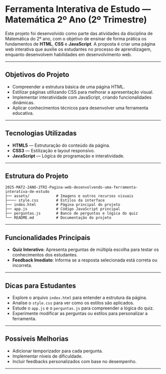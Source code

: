 # Ferramenta Interativa de Estudo — Matemática 2º Ano (2º Trimestre)

Este projeto foi desenvolvido como parte das atividades da disciplina de Matemática do 2º ano, com o objetivo de ensinar de forma prática os fundamentos de **HTML**, **CSS** e **JavaScript**. A proposta é criar uma página web interativa que auxilie os estudantes no processo de aprendizagem, enquanto desenvolvem habilidades em desenvolvimento web.

---

## Objetivos do Projeto

- Compreender a estrutura básica de uma página HTML.
- Estilizar páginas utilizando CSS para melhorar a apresentação visual.
- Implementar interatividade com JavaScript, criando funcionalidades dinâmicas.
- Aplicar conhecimentos técnicos para desenvolver uma ferramenta educativa.

---

## Tecnologias Utilizadas

- **HTML5** — Estruturação do conteúdo da página.
- **CSS3** — Estilização e layout responsivo.
- **JavaScript** — Lógica de programação e interatividade.

---

## Estrutura do Projeto

```
2025-MAT2-2ANO-2TRI-Pagina-web-desenvolvendo-uma-ferramenta-interativa-de-estudo
├── assets/            # Imagens e outros recursos visuais
├──── style.css        # Estilos da interface
├── index.html         # Página principal do projeto
├── app.js             # Código JavaScript principal
├── perguntas.js       # Banco de perguntas e lógica do quiz
└── README.md          # Documentação do projeto
```

---
## Funcionalidades Principais

- **Quiz Interativo**: Apresenta perguntas de múltipla escolha para testar os conhecimentos dos estudantes.
- **Feedback Imediato**: Informa se a resposta selecionada está correta ou incorreta.
---

## Dicas para Estudantes

- Explore o arquivo `index.html` para entender a estrutura da página.
- Analise o `style.css` para ver como os estilos são aplicados.
- Estude o `app.js` e o `perguntas.js` para compreender a lógica do quiz.
- Experimente modificar as perguntas ou estilos para personalizar a ferramenta.

---

## Possíveis Melhorias

- Adicionar temporizador para cada pergunta.
- Implementar níveis de dificuldade.
- Incluir feedbacks personalizados com base no desempenho.

---